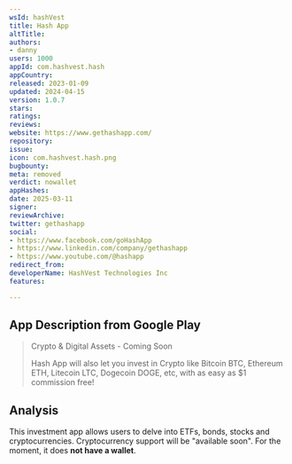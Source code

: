 ```yaml
---
wsId: hashVest
title: Hash App
altTitle: 
authors:
- danny
users: 1000
appId: com.hashvest.hash
appCountry: 
released: 2023-01-09
updated: 2024-04-15
version: 1.0.7
stars: 
ratings: 
reviews: 
website: https://www.gethashapp.com/
repository: 
issue: 
icon: com.hashvest.hash.png
bugbounty: 
meta: removed
verdict: nowallet
appHashes: 
date: 2025-03-11
signer: 
reviewArchive: 
twitter: gethashapp
social:
- https://www.facebook.com/goHashApp
- https://www.linkedin.com/company/gethashapp
- https://www.youtube.com/@hashapp
redirect_from: 
developerName: HashVest Technologies Inc
features: 

---
```


## App Description from Google Play

> Crypto & Digital Assets - Coming Soon
>
> Hash App will also let you invest in Crypto like Bitcoin BTC, Ethereum ETH, Litecoin LTC, Dogecoin DOGE, etc, with as easy as $1 commission free!

## Analysis 

This investment app allows users to delve into ETFs, bonds, stocks and cryptocurrencies. Cryptocurrency support will be "available soon". For the moment, it does **not have a wallet**.